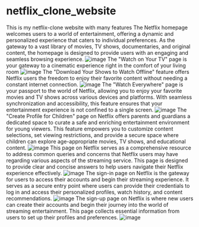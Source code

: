 # netflix_clone_website
This is my netflix-clone website with many features
The Netflix homepage welcomes users to a world of entertainment, offering a dynamic and personalized experience that caters to individual preferences. As the gateway to a vast library of movies, TV shows, documentaries, and original content, the homepage is designed to provide users with an engaging and seamless browsing experience.
![image](https://github.com/hafizagithub670/netflix_clone_website/assets/139101045/78de8bdc-6d8f-4363-a825-fe2da8219f3c)
The "Watch on Your TV" page is your gateway to a cinematic experience right in the comfort of your living room
![image](https://github.com/hafizagithub670/netflix_clone_website/assets/139101045/7a4fff3a-7cbb-420d-85b0-d96d5f64f6d0)
The "Download Your Shows to Watch Offline" feature offers Netflix users the freedom to enjoy their favorite content without needing a constant internet connection. 
![image](https://github.com/hafizagithub670/netflix_clone_website/assets/139101045/100b8969-6d18-4ef0-8ef2-723c373ce86c)
The "Watch Everywhere" page is your passport to the world of Netflix, allowing you to enjoy your favorite movies and TV shows across various devices and platforms. With seamless synchronization and accessibility, this feature ensures that your entertainment experience is not confined to a single screen.
![image](https://github.com/hafizagithub670/netflix_clone_website/assets/139101045/6d658d73-cc85-4898-9651-f533be56997d)
The "Create Profile for Children" page on Netflix offers parents and guardians a dedicated space to curate a safe and enriching entertainment environment for young viewers. This feature empowers you to customize content selections, set viewing restrictions, and provide a secure space where children can explore age-appropriate movies, TV shows, and educational content.
![image](https://github.com/hafizagithub670/netflix_clone_website/assets/139101045/ab5a7b24-3c5a-454a-a29f-b719c89ce33c)
This page on Netflix serves as a comprehensive resource to address common queries and concerns that Netflix users may have regarding various aspects of the streaming service. This page is designed to provide clear and concise answers to help users navigate their Netflix experience effectively. 
![image](https://github.com/hafizagithub670/netflix_clone_website/assets/139101045/5bb93dca-4bf0-405f-8afe-638780c97f77)
The sign-in page on Netflix is the gateway for users to access their accounts and begin their streaming experience. It serves as a secure entry point where users can provide their credentials to log in and access their personalized profiles, watch history, and content recommendations.
![image](https://github.com/hafizagithub670/netflix_clone_website/assets/139101045/22f2c7c3-d7b7-48f7-97b3-1e8d29781d83)
The sign-up page on Netflix is where new users can create their accounts and begin their journey into the world of streaming entertainment. This page collects essential information from users to set up their profiles and preferences. 
![image](https://github.com/hafizagithub670/netflix_clone_website/assets/139101045/5c0b78ac-0e13-4745-8a33-4f886a757553)




